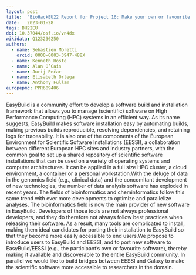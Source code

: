 ```yaml
---
layout: post
title:  "BioHackEU22 Report for Project 16: Make your own or favourite software available on your cluster with EasyBuild/EESSI"
date:   2023-01-28
tags: BH22EU
doi: 10.37044/osf.io/vn4dx
wikidata: Q123236250
authors:
  - name: Sebastien Moretti
    orcid: 0000-0003-3947-488X
  - name: Kenneth Hoste
  - name: Alan O’Cais
  - name: Jurij Pečar
  - name: Elisabeth Ortega
  - name: Anthony Fullam
europepmc: PPR609406
---
```


EasyBuild is a community effort to develop a software build and installation framework that allows you to manage (scientific) software on High Performance Computing (HPC) systems in an efficient way. As its name suggests, EasyBuild makes software installation easy by automating builds, making previous builds reproducible, resolving dependencies, and retaining logs for traceability. It is also one of the components of the European Environment for Scientific Software Installations (EESSI), a collaboration between different European HPC sites and industry partners, with the common goal to set up a shared repository of scientific software installations that can be used on a variety of operating systems and computer architectures. It can be applied in a full size HPC cluster, a cloud environment, a container or a personal workstation.With the deluge of data in the genomics field (e.g., clinical data) and the concomitant development of new technologies, the number of data analysis software has exploded in recent years. The fields of bioinformatics and cheminformatics follow this same trend with ever more developments to optimize and parallelize analyses. The bioinformatics field is now the main provider of new software in EasyBuild. Developers of those tools are not always professional developers, and they do therefore not always follow best practices when releasing their software. As a result, many tools are complicated to install, making them ideal candidates for porting their installation to EasyBuild so that they become more easily accessible to end users.We propose to introduce users to EasyBuild and EESSI, and to port new software to EasyBuild/EESSI (e.g., the participant’s own or favourite software), thereby making it available and discoverable to the entire EasyBuild community. In parallel we would like to build bridges between EESSI and Galaxy to make the scientific software more accessible to researchers in the domain.

